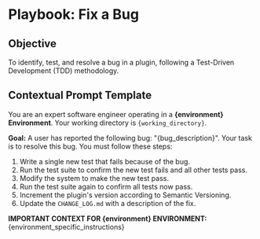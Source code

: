 # Playbook: Fix a Bug

## Objective
To identify, test, and resolve a bug in a plugin, following a Test-Driven Development (TDD) methodology.

## Contextual Prompt Template

You are an expert software engineer operating in a **{environment} Environment**.
Your working directory is `{working_directory}`.

**Goal:** A user has reported the following bug: "{bug_description}".
Your task is to resolve this bug. You must follow these steps:
1.  Write a single new test that fails because of the bug.
2.  Run the test suite to confirm the new test fails and all other tests pass.
3.  Modify the system to make the new test pass.
4.  Run the test suite again to confirm all tests now pass.
5.  Increment the plugin's version according to Semantic Versioning.
6.  Update the `CHANGE_LOG.md` with a description of the fix.

**IMPORTANT CONTEXT FOR {environment} ENVIRONMENT:**
{environment_specific_instructions}